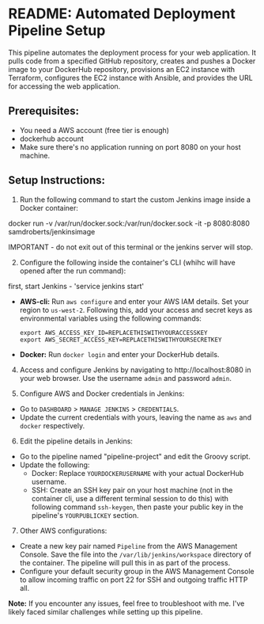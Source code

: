 # README: Automated Deployment Pipeline Setup

This pipeline automates the deployment process for your web application. It pulls code from a specified GitHub repository, creates and pushes a Docker image to your DockerHub repository, provisions an EC2 instance with Terraform, configures the EC2 instance with Ansible, and provides the URL for accessing the web application.

## Prerequisites:

- You need a AWS account (free tier is enough)
- dockerhub account
- Make sure there's no application running on port 8080 on your host machine.

## Setup Instructions:

1. Run the following command to start the custom Jenkins image inside a Docker container:

docker run -v /var/run/docker.sock:/var/run/docker.sock -it -p 8080:8080 samdroberts/jenkinsimage

IMPORTANT - do not exit out of this terminal or the jenkins server will stop.


2. Configure the following inside the container's CLI (whihc will have opened after the run command):

first, start Jenkins - 'service jenkins start'

- **AWS-cli:** Run `aws configure` and enter your AWS IAM details. Set your region to `us-west-2`. 
    Following this, add your access and secret keys as environmental variables using the following commands:
  ```
  export AWS_ACCESS_KEY_ID=REPLACETHISWITHYOURACCESSKEY 
  export AWS_SECRET_ACCESS_KEY=REPLACETHISWITHYOURSECRETKEY
  ```
- **Docker:** Run `docker login` and enter your DockerHub details.

4. Access and configure Jenkins by navigating to http://localhost:8080 in your web browser. Use the username `admin` and password `admin`.

5. Configure AWS and Docker credentials in Jenkins:
- Go to `DASHBOARD` > `MANAGE JENKINS` > `CREDENTIALS`.
- Update the current credentials with yours, leaving the name as `aws` and `docker` respectively.

6. Edit the pipeline details in Jenkins:
- Go to the pipeline named "pipeline-project" and edit the Groovy script.
- Update the following:
  - Docker: Replace `YOURDOCKERUSERNAME` with your actual DockerHub username.
  - SSH: Create an SSH key pair on your host machine (not in the container cli, use a different terminal session to do this) with following command `ssh-keygen`, then paste your public key in the pipeline's `YOURPUBLICKEY` section.

7. Other AWS configurations:
- Create a new key pair named `Pipeline` from the AWS Management Console. Save the file into the `/var/lib/jenkins/workspace` directory of the container. The pipeline will pull this in as part of the process.
- Configure your default security group in the AWS Management Console to allow incoming traffic on port 22 for SSH and outgoing traffic HTTP all.

**Note:** If you encounter any issues, feel free to troubleshoot with me. I've likely faced similar challenges while setting up this pipeline.
